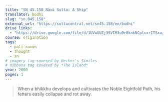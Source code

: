 ```yaml
---
title: "SN 45.158 Nāvā Sutta: A Ship"
translator: bodhi
slug: "sn.045.158"
external_url: "https://suttacentral.net/sn45.158/en/bodhi"
drive_links:
  - "https://drive.google.com/file/d/1UVwUUZj3SVIM3u9r8knkNCplcxrITSxa/view?usp=drivesdk"
course: origination
tags:
  - pali-canon
  - thought
  - sn
# imagery tag covered by Hecker's Similes
# nibbana tag covered by *The Island*
year: 2000
pages: 1
---
```


> When a bhikkhu develops and cultivates the Noble Eightfold Path, his fetters easily collapse and rot away.
